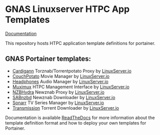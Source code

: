 # GNAS Linuxserver HTPC App Templates

[Documentation](https://github.com/gtrummell/gnas-portainer-templates/wiki)

This repository hosts HTPC application template definitions for portainer.


## GNAS Portainer templates:

* [Cardigann](https://hub.docker.com/r/linuxserver/cardigann) Torznab/Torrentpotato Proxy by [LinuxServer.io](https://linuxserver.io)
* [CouchPotato](https://hub.docker.com/r/linuxserver/couchpotato) Movie Manager by [LinuxServer.io](https://linuxserver.io)
* [Headphones](https://hub.docker.com/r/linuxserver/headphones) Audio Manager by [LinuxServer.io](https://linuxserver.io)
* [Muximux](https://hub.docker.com/r/linuxserver/muximux) HTPC Management Interface by [LinuxServer.io](https://linuxserver.io)
* [NZBHydra](https://hub.docker.com/r/linuxserver/hydra) Newznab Proxy by [LinuxServer.io](https://linuxserver.io)
* [SABnzbd](https://hub.docker.com/r/linuxserver/sabnzbd) Newznab Downloader by [LinuxServer.io](https://linuxserver.io)
* [Sonarr](https://hub.docker.com/r/linuxserver/sonarr) TV Series Manager by [LinuxServer.io](https://linuxserver.io)
* [Transmission](https://hub.docker.com/r/linuxserver/transmission) Torrent Downloader by [LinuxServer.io](https://linuxserver.io)

Documentation is available [ReadTheDocs](http://portainer.readthedocs.io/en/latest/templates.html) for more information about the template definition format and how to deploy your own templates for Portainer.
